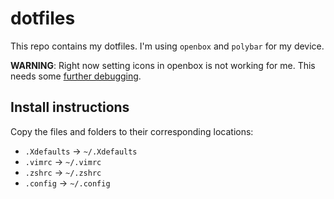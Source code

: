 # dotfiles

This repo contains my dotfiles. I'm using `openbox` and `polybar` for my device.

**WARNING**: Right now setting icons in openbox is not working for me. This needs some [further debugging](https://github.com/Isotop7/dotfiles-optiplex/issues/4).

## Install instructions

Copy the files and folders to their corresponding locations:

- `.Xdefaults` -> `~/.Xdefaults`
- `.vimrc` -> `~/.vimrc`
- `.zshrc` -> `~/.zshrc`
- `.config` -> `~/.config`
